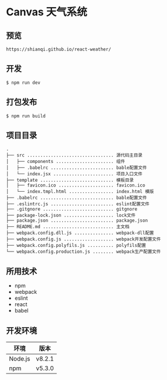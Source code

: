 # Canvas 天气系统

## 预览
```
https://shianqi.github.io/react-weather/
```

## 开发
```
$ npm run dev
```

## 打包发布
```
$ npm run build
```

## 项目目录
```
.
├── src ................................. 源代码主目录
│   ├── components ...................... 组件
│   ├── .babelrc ........................ bable配置文件
│   └── index.jsx ....................... 项目入口文件
├── template ............................ 模板目录
│   ├── favicon.ico ..................... favicon.ico
│   └── index.tmpl.html ................. index.html 模版
├── .babelrc ............................ bable配置文件
├── .eslintrc.js ........................ eslint配置文件
├── .gitgnore ........................... gitgnore
├── package-lock.json ................... lock文件
├── package.json ........................ package.json
├── README.md ........................... 主文档
├── webpack.config.dll.js ............... webpack-dll配置
├── webpack.config.js ................... webpack开发配置文件
├── webpack.config.polyfils.js .......... polyfils配置
└── webpack.config.production.js ........ webpack生产配置文件
```

## 所用技术
* npm
* webpack
* eslint
* react
* babel

## 开发环境
|环境|版本|
|---|---|
|Node.js|v8.2.1|
|npm|v5.3.0|
